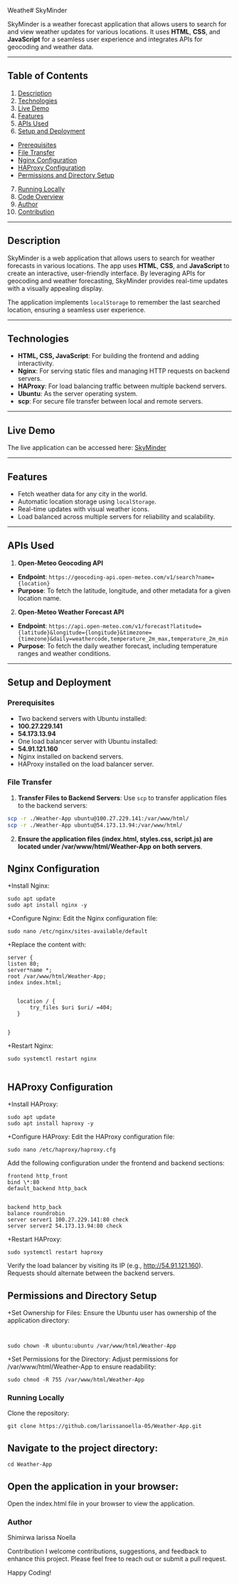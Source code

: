 Weathe# SkyMinder


SkyMinder is a weather forecast application that allows users to search for and view weather updates for various locations. It uses **HTML**, **CSS**, and **JavaScript** for a seamless user experience and integrates APIs for geocoding and weather data.


---


## Table of Contents


1. [Description](#description)
2. [Technologies](#technologies)
3. [Live Demo](#live-demo)
4. [Features](#features)
5. [APIs Used](#apis-used)
6. [Setup and Deployment](#setup-and-deployment)
  - [Prerequisites](#prerequisites)
  - [File Transfer](#file-transfer)
  - [Nginx Configuration](#nginx-configuration)
  - [HAProxy Configuration](#haproxy-configuration)
  - [Permissions and Directory Setup](#permissions-and-directory-setup)
7. [Running Locally](#running-locally)
8. [Code Overview](#code-overview)
9. [Author](#author)
10. [Contribution](#contribution)


---


## Description


SkyMinder is a web application that allows users to search for weather forecasts in various locations. The app uses **HTML**, **CSS**, and **JavaScript** to create an interactive, user-friendly interface. By leveraging APIs for geocoding and weather forecasting, SkyMinder provides real-time updates with a visually appealing display.


The application implements `localStorage` to remember the last searched location, ensuring a seamless user experience.


---


## Technologies


- **HTML, CSS, JavaScript**: For building the frontend and adding interactivity.
- **Nginx**: For serving static files and managing HTTP requests on backend servers.
- **HAProxy**: For load balancing traffic between multiple backend servers.
- **Ubuntu**: As the server operating system.
- **scp**: For secure file transfer between local and remote servers.


---


## Live Demo


The live application can be accessed here: [SkyMinder](http://54.91.121.160)


---


## Features


- Fetch weather data for any city in the world.
- Automatic location storage using `localStorage`.
- Real-time updates with visual weather icons.
- Load balanced across multiple servers for reliability and scalability.


---


## APIs Used


1. **Open-Meteo Geocoding API**


  - **Endpoint**: 
    `https://geocoding-api.open-meteo.com/v1/search?name={location}`
  - **Purpose**: To fetch the latitude, longitude, and other metadata for a given location name.


2. **Open-Meteo Weather Forecast API**
  - **Endpoint**: 
    `https://api.open-meteo.com/v1/forecast?latitude={latitude}&longitude={longitude}&timezone={timezone}&daily=weathercode,temperature_2m_max,temperature_2m_min`
  - **Purpose**: To fetch the daily weather forecast, including temperature ranges and weather conditions.


---


## Setup and Deployment


### Prerequisites


- Two backend servers with Ubuntu installed:
 - **100.27.229.141**
 - **54.173.13.94**
- One load balancer server with Ubuntu installed:
 - **54.91.121.160**
- Nginx installed on backend servers.
- HAProxy installed on the load balancer server.


### File Transfer


1. **Transfer Files to Backend Servers**: 
   Use `scp` to transfer application files to the backend servers:
  ```bash
  scp -r ./Weather-App ubuntu@100.27.229.141:/var/www/html/
  scp -r ./Weather-App ubuntu@54.173.13.94:/var/www/html/
  ```
2. **Ensure the application files (index.html, styles.css, script.js) are located under /var/www/html/Weather-App on both servers**.


  ## Nginx Configuration


  +Install Nginx:


  ```
  sudo apt update
  sudo apt install nginx -y
  ```


  +Configure Nginx:
  Edit the Nginx configuration file:


  ```
  sudo nano /etc/nginx/sites-available/default
  ```


  +Replace the content with:


```
server {
listen 80;
server*name *;
root /var/www/html/Weather-App;
index index.html;


   location / {
       try_files $uri $uri/ =404;
   }


}
```


+Restart Nginx:


```
sudo systemctl restart nginx


```


## HAProxy Configuration


+Install HAProxy:


```
sudo apt update
sudo apt install haproxy -y
```


+Configure HAProxy:
Edit the HAProxy configuration file:


```
sudo nano /etc/haproxy/haproxy.cfg
```


Add the following configuration under the frontend and backend sections:


```
frontend http_front
bind \*:80
default_backend http_back


backend http_back
balance roundrobin
server server1 100.27.229.141:80 check
server server2 54.173.13.94:80 check
```


+Restart HAProxy:


```
sudo systemctl restart haproxy
```


Verify the load balancer by visiting its IP (e.g., http://54.91.121.160). Requests should alternate between the backend servers.


## Permissions and Directory Setup


+Set Ownership for Files:
Ensure the Ubuntu user has ownership of the application directory:


```


sudo chown -R ubuntu:ubuntu /var/www/html/Weather-App
```


+Set Permissions for the Directory:
Adjust permissions for /var/www/html/Weather-App to ensure readability:


```
sudo chmod -R 755 /var/www/html/Weather-App
```


### Running Locally


Clone the repository:


```
git clone https://github.com/larissanoella-05/Weather-App.git
```


## Navigate to the project directory:


```
cd Weather-App
```


## Open the application in your browser:
Open the index.html file in your browser to view the application.



### Author
Shimirwa larissa Noella


Contribution
I welcome contributions, suggestions, and feedback to enhance this project. Please feel free to reach out or submit a pull request.


Happy Coding!


